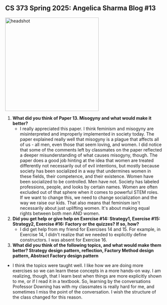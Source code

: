 ## CS 373 Spring 2025: Angelica Sharma Blog #13
<img src="https://github.com/user-attachments/assets/5d65aa82-2f4e-458a-bd41-789a3e50e85c" alt="headshot" width="300" height="300">


1. **What did you think of Paper 13. Misogyny and what would make it better?**
   - I really appreciated this paper. I think feminism and misogyny are misinterpreted and improperly implemented
     in society today. The paper explained really well that misogyny is a plague that affects all of us - all men,
     even those that seem loving, and women. I did notice that some of the comments left by classmates on the paper
     reflected a deeper misunderstanding of what causes misogyny, though. The paper does a good job hinting
     at the idea that women are treated differently not necessarily out of evil intentions, but mostly because
     society has been socialized in a way that undermines women in these fields, their competence, and
     their existence. Women have been socialized to be controlled. Men have not. Society has labeled professions,
     people, and looks by certain names. Women are often excluded out of that sphere when it comes to powerful STEM roles.
     If we want to change this, we need to change socialization and the way we raise our kids. That also means that feminism
     isn't necessarily about just uplifting women. It's about making equal rights between both men AND women.     
2. **Did you get help or give help on Exercise #14: Strategy1, Exercise #15: Strategy2, Exercise #16: Factory or the quizzes? If so, how?**
   - I did get help from my friend for Exercises 14 and 15. For example, in Exercise 14, I didn't realize that we needed
     to explicitly define constructors. I was absent for Exercise 16. 
3. **What did you think of the following topics, and what would make them better? Strategy design pattern, reflection, Factory Method design pattern, Abstract Factory design pattern**
  - I think the topics were taught well. I like how we are doing more exercises so we can learn these concepts in a more hands-on way.
    I am realizing, though, that I learn best when things are more explicitly shown to me, or if I read it in a textbook. So, learning
    by the conversations Professor Downing has with my classmates is really hard for me, and sometimes I miss the point of the conversation.
    I wish the structure of the class changed for this reason. 
